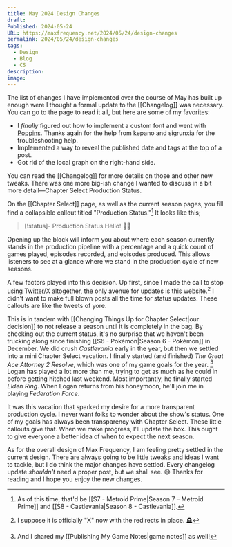 ```yaml
---
title: May 2024 Design Changes
draft: 
Published: 2024-05-24
URL: https://maxfrequency.net/2024/05/24/design-changes
permalink: 2024/05/24/design-changes
tags:
  - Design
  - Blog
  - CS
description: 
image:
---
```

The list of changes I have implemented over the course of May has built up enough were I thought a formal update to the [[Changelog]] was necessary. You can go to the page to read it all, but here are some of my favorites:
- I *finally* figured out how to implement a custom font and went with [Poppins](https://fonts.google.com/specimen/Poppins). Thanks again for the help from kepano and sigrunxia for the troubleshooting help.
- Implemented a way to reveal the published date and tags at the top of a post. 
- Got rid of the local graph on the right-hand side.

You can read the [[Changelog]] for more details on those and other new tweaks. There was one more big-ish change I wanted to discuss in a bit more detail—Chapter Select Production Status.

On the [[Chapter Select]] page, as well as the current season pages, you fill find a collapsible callout titled "Production Status."[^1] It looks like this;

> [!status]- Production Status
> Hello! 👋🏻

Opening up the block will inform you about where each season currently stands in the production pipeline with a percentage and a quick count of games played, episodes recorded, and episodes produced. This allows listeners to see at a glance where we stand in the production cycle of new seasons.

A few factors played into this decision. Up first, since I made the call to stop using Twitter/X altogether, the only avenue for updates is this website.[^2] I didn't want to make full blown posts all the time for status updates. These callouts are like the tweets of yore.

This is in tandem with [[Changing Things Up for Chapter Select|our decision]] to not release a season until it is completely in the bag. By checking out the current status, it's no surprise that we haven't been trucking along since finishing [[S6 - Pokémon|Season 6 - Pokémon]] in December. We did crush *Castlevania* early in the year, but then we settled into a mini Chapter Select vacation. I finally started (and finished) *The Great Ace Attorney 2 Resolve*, which was one of my game goals for the year. [^3] Logan has played a lot more than me, trying to get as much as he could in before getting hitched last weekend. Most importantly, he finally started *Elden Ring*. When Logan returns from his honeymoon, he'll join me in playing *Federation Force*. 

It was this vacation that sparked my desire for a more transparent production cycle. I never want folks to wonder about the show's status. One of my goals has always been transparency with Chapter Select. These little callouts give that. When we make progress, I'll update the box. This ought to give everyone a better idea of when to expect the next season.

As for the overall design of Max Frequency, I am feeling pretty settled in the current design. There are always going to be little tweaks and ideas I want to tackle, but I do think the major changes have settled. Every changelog update *shouldn't* need a proper post, but we shall see. 😅 Thanks for reading and I hope you enjoy the new changes. 

[^1]: As of this time, that'd be [[S7 - Metroid Prime|Season 7 – Metroid Prime]] and [[S8 - Castlevania|Season 8 - Castlevania]].
[^2]: I suppose it is officially "X" now with the redirects  in place. 🪦
[^3]: And I shared my [[Publishing My Game Notes|game notes]] as well!